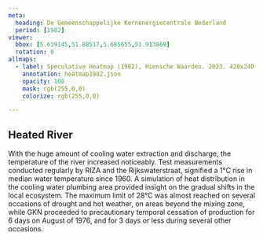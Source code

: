 ```yaml
---
meta:
  heading: De Gemeenschappelijke Kernenergiecentrale Nederland
  period: [1982]
viewer:
  bbox: [5.639145,51.88517,5.685655,51.913869]
  rotation: 0
allmaps:
  - label: Speculative Heatmap (1982), Hiensche Waarden. 2023. 420x240 mm. Scale 1:10000. The Berlage.
    annotation: heatmap1982.json
    opacity: 100
    mask: rgb(255,0,0)
    colorize: rgb(255,0,0)

---
```


## Heated River

With the huge amount of cooling water extraction and discharge, the temperature of the river increased noticeably. Test measurements conducted regularly by RIZA and the Rijkswaterstraat, signified a 1°C rise in median water temperature since 1960. A simulation of heat distribution in the cooling water plumbing area provided insight on the gradual shifts in the local ecosystem. The maximum limit of 28°C was almost reached on several occasions of drought and hot weather, on areas beyond the mixing zone, while GKN proceeded to precautionary temporal cessation of production for 6 days on August of 1976, and for 3 days or less during several other occasions.
